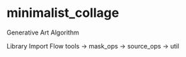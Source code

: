 # minimalist_collage
Generative Art Algorithm

Library Import Flow
tools
 -> mask_ops
 -> source_ops
     -> util
